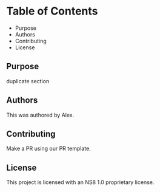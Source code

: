 # Table of Contents

+ Purpose
+ Authors 
+ Contributing
+ License

## Purpose
duplicate section

## Authors
This was authored by Alex.

## Contributing
Make a PR using our PR template.

## License
This project is licensed with an NS8 1.0 proprietary license.

